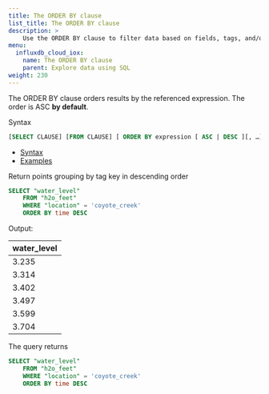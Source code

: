 ```yaml
---
title: The ORDER BY clause
list_title: The ORDER BY clause
description: > 
    Use the ORDER BY clause to filter data based on fields, tags, and/or timestamps.
menu:
  influxdb_cloud_iox:
    name: The ORDER BY clause
    parent: Explore data using SQL
weight: 230
---
```


The ORDER BY clause orders results by the referenced expression.  The order is ASC **by default**.

Syntax

```sql
[SELECT CLAUSE] [FROM CLAUSE] [ ORDER BY expression [ ASC | DESC ][, …] ]
```

- [Syntax](#syntax)
- [Examples](#examples)

Return points grouping by tag key in descending order

```sql
SELECT "water_level" 
    FROM "h2o_feet" 
    WHERE "location" = 'coyote_creek'  
    ORDER BY time DESC
```

Output:

| water_level |
| :---------- |
| 3.235       |
| 3.314       |
| 3.402       |
| 3.497       |
| 3.599       |
| 3.704       |


The query returns 


```sql
SELECT "water_level" 
    FROM "h2o_feet" 
    WHERE "location" = 'coyote_creek'  
    ORDER BY time DESC
```
